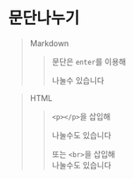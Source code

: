 # 문단나누기

>Markdown
>>문단은 `enter`를 이용해     
>>
>>나눌수 있습니다         

>HTML
>> `<p></p>`을 삽입해 <p>나눌수도 있습니다</p>
>> 또는 `<br>`을 삽입해<br>나눌수도 있습니다
